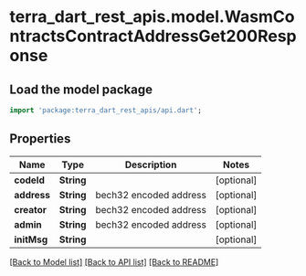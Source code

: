 # terra_dart_rest_apis.model.WasmContractsContractAddressGet200Response

## Load the model package
```dart
import 'package:terra_dart_rest_apis/api.dart';
```

## Properties
Name | Type | Description | Notes
------------ | ------------- | ------------- | -------------
**codeId** | **String** |  | [optional] 
**address** | **String** | bech32 encoded address | [optional] 
**creator** | **String** | bech32 encoded address | [optional] 
**admin** | **String** | bech32 encoded address | [optional] 
**initMsg** | **String** |  | [optional] 

[[Back to Model list]](../README.md#documentation-for-models) [[Back to API list]](../README.md#documentation-for-api-endpoints) [[Back to README]](../README.md)



